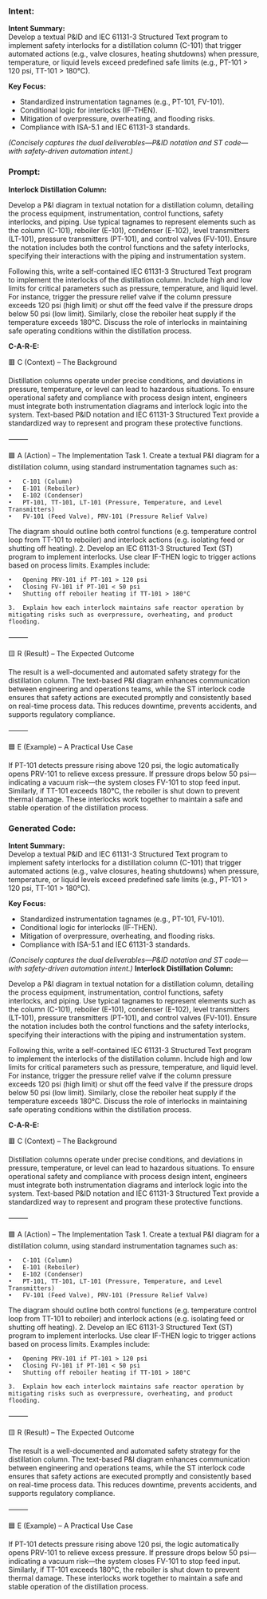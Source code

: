 ### Intent:
**Intent Summary:**  
Develop a textual P&ID and IEC 61131-3 Structured Text program to implement safety interlocks for a distillation column (C-101) that trigger automated actions (e.g., valve closures, heating shutdowns) when pressure, temperature, or liquid levels exceed predefined safe limits (e.g., PT-101 > 120 psi, TT-101 > 180°C).  

**Key Focus:**  
- Standardized instrumentation tagnames (e.g., PT-101, FV-101).  
- Conditional logic for interlocks (IF-THEN).  
- Mitigation of overpressure, overheating, and flooding risks.  
- Compliance with ISA-5.1 and IEC 61131-3 standards.  

*(Concisely captures the dual deliverables—P&ID notation and ST code—with safety-driven automation intent.)*

### Prompt:
**Interlock Distillation Column:**

Develop a P&I diagram in textual notation for a distillation column, detailing the process equipment, instrumentation, control functions, safety interlocks, and piping. Use typical tagnames to represent elements such as the column (C-101), reboiler (E-101), condenser (E-102), level transmitters (LT-101), pressure transmitters (PT-101), and control valves (FV-101). Ensure the notation includes both the control functions and the safety interlocks, specifying their interactions with the piping and instrumentation system.

Following this, write a self-contained IEC 61131-3 Structured Text program to implement the interlocks of the distillation column. Include high and low limits for critical parameters such as pressure, temperature, and liquid level. For instance, trigger the pressure relief valve if the column pressure exceeds 120 psi (high limit) or shut off the feed valve if the pressure drops below 50 psi (low limit). Similarly, close the reboiler heat supply if the temperature exceeds 180°C. Discuss the role of interlocks in maintaining safe operating conditions within the distillation process.

**C-A-R-E:**

🟥 C (Context) – The Background

Distillation columns operate under precise conditions, and deviations in pressure, temperature, or level can lead to hazardous situations. To ensure operational safety and compliance with process design intent, engineers must integrate both instrumentation diagrams and interlock logic into the system. Text-based P&ID notation and IEC 61131-3 Structured Text provide a standardized way to represent and program these protective functions.

⸻

🟩 A (Action) – The Implementation Task
	1.	Create a textual P&I diagram for a distillation column, using standard instrumentation tagnames such as:
 
	•	C-101 (Column)
	•	E-101 (Reboiler)
	•	E-102 (Condenser)
	•	PT-101, TT-101, LT-101 (Pressure, Temperature, and Level Transmitters)
	•	FV-101 (Feed Valve), PRV-101 (Pressure Relief Valve)
 
The diagram should outline both control functions (e.g. temperature control loop from TT-101 to reboiler) and interlock actions (e.g. isolating feed or shutting off heating).
	2.	Develop an IEC 61131-3 Structured Text (ST) program to implement interlocks. Use clear IF-THEN logic to trigger actions based on process limits. Examples include:
 
	•	Opening PRV-101 if PT-101 > 120 psi
	•	Closing FV-101 if PT-101 < 50 psi
	•	Shutting off reboiler heating if TT-101 > 180°C
 
	3.	Explain how each interlock maintains safe reactor operation by mitigating risks such as overpressure, overheating, and product flooding.

⸻

🟨 R (Result) – The Expected Outcome

The result is a well-documented and automated safety strategy for the distillation column. The text-based P&I diagram enhances communication between engineering and operations teams, while the ST interlock code ensures that safety actions are executed promptly and consistently based on real-time process data. This reduces downtime, prevents accidents, and supports regulatory compliance.

⸻

🟦 E (Example) – A Practical Use Case

If PT-101 detects pressure rising above 120 psi, the logic automatically opens PRV-101 to relieve excess pressure. If pressure drops below 50 psi—indicating a vacuum risk—the system closes FV-101 to stop feed input. Similarly, if TT-101 exceeds 180°C, the reboiler is shut down to prevent thermal damage. These interlocks work together to maintain a safe and stable operation of the distillation process.

### Generated Code:
**Intent Summary:**  
Develop a textual P&ID and IEC 61131-3 Structured Text program to implement safety interlocks for a distillation column (C-101) that trigger automated actions (e.g., valve closures, heating shutdowns) when pressure, temperature, or liquid levels exceed predefined safe limits (e.g., PT-101 > 120 psi, TT-101 > 180°C).  

**Key Focus:**  
- Standardized instrumentation tagnames (e.g., PT-101, FV-101).  
- Conditional logic for interlocks (IF-THEN).  
- Mitigation of overpressure, overheating, and flooding risks.  
- Compliance with ISA-5.1 and IEC 61131-3 standards.  

*(Concisely captures the dual deliverables—P&ID notation and ST code—with safety-driven automation intent.)*
**Interlock Distillation Column:**

Develop a P&I diagram in textual notation for a distillation column, detailing the process equipment, instrumentation, control functions, safety interlocks, and piping. Use typical tagnames to represent elements such as the column (C-101), reboiler (E-101), condenser (E-102), level transmitters (LT-101), pressure transmitters (PT-101), and control valves (FV-101). Ensure the notation includes both the control functions and the safety interlocks, specifying their interactions with the piping and instrumentation system.

Following this, write a self-contained IEC 61131-3 Structured Text program to implement the interlocks of the distillation column. Include high and low limits for critical parameters such as pressure, temperature, and liquid level. For instance, trigger the pressure relief valve if the column pressure exceeds 120 psi (high limit) or shut off the feed valve if the pressure drops below 50 psi (low limit). Similarly, close the reboiler heat supply if the temperature exceeds 180°C. Discuss the role of interlocks in maintaining safe operating conditions within the distillation process.

**C-A-R-E:**

🟥 C (Context) – The Background

Distillation columns operate under precise conditions, and deviations in pressure, temperature, or level can lead to hazardous situations. To ensure operational safety and compliance with process design intent, engineers must integrate both instrumentation diagrams and interlock logic into the system. Text-based P&ID notation and IEC 61131-3 Structured Text provide a standardized way to represent and program these protective functions.

⸻

🟩 A (Action) – The Implementation Task
	1.	Create a textual P&I diagram for a distillation column, using standard instrumentation tagnames such as:
 
	•	C-101 (Column)
	•	E-101 (Reboiler)
	•	E-102 (Condenser)
	•	PT-101, TT-101, LT-101 (Pressure, Temperature, and Level Transmitters)
	•	FV-101 (Feed Valve), PRV-101 (Pressure Relief Valve)
 
The diagram should outline both control functions (e.g. temperature control loop from TT-101 to reboiler) and interlock actions (e.g. isolating feed or shutting off heating).
	2.	Develop an IEC 61131-3 Structured Text (ST) program to implement interlocks. Use clear IF-THEN logic to trigger actions based on process limits. Examples include:
 
	•	Opening PRV-101 if PT-101 > 120 psi
	•	Closing FV-101 if PT-101 < 50 psi
	•	Shutting off reboiler heating if TT-101 > 180°C
 
	3.	Explain how each interlock maintains safe reactor operation by mitigating risks such as overpressure, overheating, and product flooding.

⸻

🟨 R (Result) – The Expected Outcome

The result is a well-documented and automated safety strategy for the distillation column. The text-based P&I diagram enhances communication between engineering and operations teams, while the ST interlock code ensures that safety actions are executed promptly and consistently based on real-time process data. This reduces downtime, prevents accidents, and supports regulatory compliance.

⸻

🟦 E (Example) – A Practical Use Case

If PT-101 detects pressure rising above 120 psi, the logic automatically opens PRV-101 to relieve excess pressure. If pressure drops below 50 psi—indicating a vacuum risk—the system closes FV-101 to stop feed input. Similarly, if TT-101 exceeds 180°C, the reboiler is shut down to prevent thermal damage. These interlocks work together to maintain a safe and stable operation of the distillation process.

